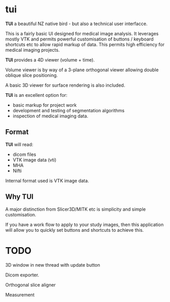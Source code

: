 # tui

**TUI** a beautiful NZ native bird - but also a technical user interfacce. 

This is a fairly basic UI designed for medical image analysis. 
It leverages mostly VTK and permits powerful customisation of buttons / keyboard shortcuts etc to allow rapid markup of data.
This permits high efficiency for medical imaging projects.  

**TUI** provides a 4D viewer (volume + time). 

Volume viewer is by way of a 3-plane orthogonal viewer allowing double oblique slice positioning. 

A basic 3D viewer for surface rendering is also included. 

**TUI** is an excellent option for: 
- basic markup for project work
- development and testing of segmentation algorithms
- inspection of medical imaging data. 

## Format

**TUI** will read: 
- dicom files
- VTK image data (vti)
- MHA
- Nifti

Internal format used is VTK image data. 

## Why TUI

A major distinction from Slicer3D/MITK etc is simplicity and simple customisation. 

If you have a work flow to apply to your study images, then this application will allow you to quickly set buttons and shortcuts to achieve this. 


# TODO

3D window in new thread with update button

Dicom exporter.

Orthogonal slice aligner

Measurement